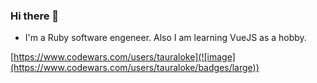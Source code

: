 ### Hi there 👋

- I'm a Ruby software engeneer. Also I am learning VueJS as a hobby.

[https://www.codewars.com/users/tauraloke](![image](https://www.codewars.com/users/tauraloke/badges/large))
